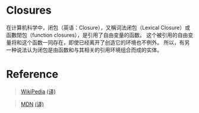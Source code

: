 # Closures

在计算机科学中，闭包（英语：Closure），又稱词法闭包（Lexical Closure）或函數閉包（function closures），是引用了自由变量的函数。 这个被引用的自由变量将和这个函数一同存在，即使已经离开了创造它的环境也不例外。 所以，有另一种说法认为闭包是由函数和与其相关的引用环境组合而成的实体。

# Reference

> [WikiPedia](https://en.wikipedia.org/wiki/Closure_(computer_programming)) [(译)](https://zh.wikipedia.org/wiki/%E9%97%AD%E5%8C%85_(%E8%AE%A1%E7%AE%97%E6%9C%BA%E7%A7%91%E5%AD%A6))

> [MDN](https://developer.mozilla.org/en-US/docs/Web/JavaScript/Closures) [(译)](https://developer.mozilla.org/zh-CN/docs/Web/JavaScript/Closures)
